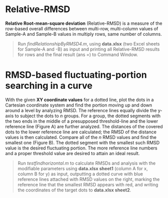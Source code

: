 # Relative-RMSD
**Relative Root-mean-square deviation** (Relative-RMSD) is a measure of the
row-based overall differences between multi-row, multi-column values of Sample-A
and Sample-B values in multiply rows, same number of columns.
>   Run *findRelationshipByRMSD4.m*, using **data.xlsx** (two Excel sheets for
>   Sample-A and -B) as input and printing all Relative-RMSD results for rows
>   and the final result (ans =) to Command Window.
# RMSD-based fluctuating-portion searching in a curve
With the given **XY coordinate values** for a dotted line, plot the dots in a
Cartesian coordinate system and find the portion moving up and down around a
level by analyzing RMSD. The reference lines equally divide the y-axis to
subject the dots to *n* groups. For a group, the dotted segments with the two
ends in the middle of a presupposed threshold-line and the lower reference line
(Figure A) are further analyzed. The distances of the covered dots to the lower
reference line are calculated; the RMSD of the distance values is then
calculated. Compare all of the *n* RMSD values and find the smallest one (Figure
B). The dotted segment with the smallest such RMSD value is the desired
fluctuating portion. The more reference line numbers and a proper threshold
value are desired to attain an ideal result.

>   Run *testfindhorizontal.m* to calculate RMSDs and analysis with the
>   modifiable parameters using **data.xlsx sheet1** (column A for x, column B
>   for y) as input, outputting a dotted curve with blue reference lines
>   attached with RMSD values on the right, marking the reference line that the
>   smallest RMSD appears with red, and writing the coordinates of the target
>   dots to **data.xlsx sheet2**.
